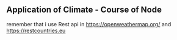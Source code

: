 ## Application of Climate - Course of Node

remember that i use Rest api in https://openweathermap.org/ and https://restcountries.eu
